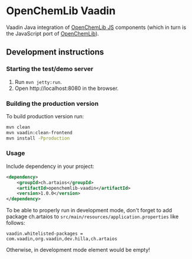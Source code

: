 # OpenChemLib Vaadin 
Vaadin Java integration of [OpenChemLib JS](https://github.com/cheminfo/openchemlib-js) components (which in turn is the JavaScript port of [OpenChemLib](https://github.com/Actelion/openchemlib)).

## Development instructions
### Starting the test/demo server
1. Run `mvn jetty:run`.
2. Open http://localhost:8080 in the browser.

### Building the production version 
To build production version run:
```bash
mvn clean
mvn vaadin:clean-frontend
mvn install -Pproduction
```

### Usage
Include dependency in your project:
```xml
<dependency>
    <groupId>ch.artaios</groupId>
    <artifactId>openchemlib-vaadin</artifactId>
    <version>1.0.0</version>
</dependency>
```

To be able to properly run in development mode, don't forget to add package ch.artaios to ```src/main/resources/application.properties``` like follows:
```properties
vaadin.whitelisted-packages = com.vaadin,org.vaadin,dev.hilla,ch.artaios
```
Otherwise, in development mode element would be empty!
